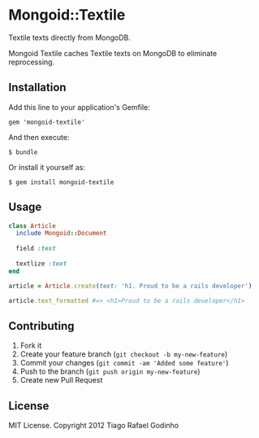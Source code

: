 # Mongoid::Textile

Textile texts directly from MongoDB.

Mongoid Textile caches Textile texts on MongoDB to eliminate reprocessing.

## Installation

Add this line to your application's Gemfile:

    gem 'mongoid-textile'

And then execute:

    $ bundle

Or install it yourself as:

    $ gem install mongoid-textile

## Usage

``` ruby
class Article
  include Mongoid::Document
  
  field :text
  
  textlize :text
end

article = Article.create(text: 'h1. Proud to be a rails developer')

article.text_formatted #=> <h1>Proud to be a rails developer</h1>
```

## Contributing

1. Fork it
2. Create your feature branch (`git checkout -b my-new-feature`)
3. Commit your changes (`git commit -am 'Added some feature'`)
4. Push to the branch (`git push origin my-new-feature`)
5. Create new Pull Request

## License

MIT License. Copyright 2012 Tiago Rafael Godinho
